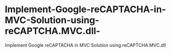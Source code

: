 # Implement-Google-reCAPTACHA-in-MVC-Solution-using-reCAPTCHA.MVC.dll-
Implement Google reCAPTACHA in MVC Solution using reCAPTCHA.MVC.dll 
